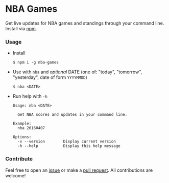 # NBA Games
Get live updates for NBA games and standings through your command line. Install via [npm](https://www.npmjs.com/package/nba-games).

### Usage

+ Install

  ```
  $ npm i -g nba-games
  ```

+ Use with `nba` and _optional_ DATE (one of: "today", "tomorrow", "yesterday", date of form `YYYYMMDD`)
  
  ```
  $ nba <DATE>
  ```

+ Run help with `-h`

  ```
  Usage: nba <DATE>

    Get NBA scores and updates in your command line.

  Example:
    nba 20160407

  Options:
    -v --version        Display current version
    -h --help           Display this help message
  ```


### Contribute

Feel free to open an [issue](https://github.com/kshvmdn/nba-games/issues) or make a [pull request](https://github.com/kshvmdn/nba-games/pulls). All contributions are welcome!
